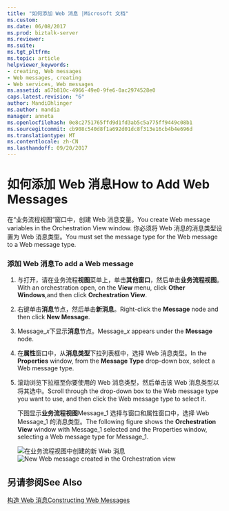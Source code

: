 ```yaml
---
title: "如何添加 Web 消息 |Microsoft 文档"
ms.custom: 
ms.date: 06/08/2017
ms.prod: biztalk-server
ms.reviewer: 
ms.suite: 
ms.tgt_pltfrm: 
ms.topic: article
helpviewer_keywords:
- creating, Web messages
- Web messages, creating
- Web services, Web messages
ms.assetid: a67b810c-4966-49e0-9fe6-0ac2974528e0
caps.latest.revision: "6"
author: MandiOhlinger
ms.author: mandia
manager: anneta
ms.openlocfilehash: 0e8c2751765ffd9d1fd3ab5c5a775ff9449c08b1
ms.sourcegitcommit: cb908c540d8f1a692d01dc8f313e16cb4b4e696d
ms.translationtype: MT
ms.contentlocale: zh-CN
ms.lasthandoff: 09/20/2017
---
```

# <a name="how-to-add-web-messages"></a><span data-ttu-id="82577-102">如何添加 Web 消息</span><span class="sxs-lookup"><span data-stu-id="82577-102">How to Add Web Messages</span></span>
<span data-ttu-id="82577-103">在“业务流程视图”窗口中，创建 Web 消息变量。</span><span class="sxs-lookup"><span data-stu-id="82577-103">You create Web message variables in the Orchestration View window.</span></span> <span data-ttu-id="82577-104">你必须将 Web 消息的消息类型设置为 Web 消息类型。</span><span class="sxs-lookup"><span data-stu-id="82577-104">You must set the message type for the Web message to a Web message type.</span></span>  
  
### <a name="to-add-a-web-message"></a><span data-ttu-id="82577-105">添加 Web 消息</span><span class="sxs-lookup"><span data-stu-id="82577-105">To add a Web message</span></span>  
  
1.  <span data-ttu-id="82577-106">与打开，请在业务流程**视图**菜单上，单击**其他窗口**，然后单击**业务流程视图**。</span><span class="sxs-lookup"><span data-stu-id="82577-106">With an orchestration open, on the **View** menu, click **Other Windows**,and then click **Orchestration View**.</span></span>  
  
2.  <span data-ttu-id="82577-107">右键单击**消息**节点，然后单击**新消息**。</span><span class="sxs-lookup"><span data-stu-id="82577-107">Right-click the **Message** node and then click **New Message**.</span></span>  
  
3.  <span data-ttu-id="82577-108">Message_*x*下显示**消息**节点。</span><span class="sxs-lookup"><span data-stu-id="82577-108">Message_*x* appears under the **Message** node.</span></span>  
  
4.  <span data-ttu-id="82577-109">在**属性**窗口中，从**消息类型**下拉列表框中，选择 Web 消息类型。</span><span class="sxs-lookup"><span data-stu-id="82577-109">In the **Properties** window, from the **Message Type** drop-down box, select a Web message type.</span></span>  
  
5.  <span data-ttu-id="82577-110">滚动浏览下拉框至你要使用的 Web 消息类型，然后单击该 Web 消息类型以将其选中。</span><span class="sxs-lookup"><span data-stu-id="82577-110">Scroll through the drop-down box to the Web message type you want to use, and then click the Web message type to select it.</span></span>  
  
     <span data-ttu-id="82577-111">下图显示**业务流程视图**Message_1 选择与窗口和属性窗口中，选择 Web Message_1 的消息类型。</span><span class="sxs-lookup"><span data-stu-id="82577-111">The following figure shows the **Orchestration View** window with Message_1 selected and the Properties window, selecting a Web message type for Message_1.</span></span>  
  
     <span data-ttu-id="82577-112">![在业务流程视图中创建的新 Web 消息](../core/media/ebiz-prog-ws-addwebmsgvariable.gif "ebiz_prog_ws_addwebmsgvariable")</span><span class="sxs-lookup"><span data-stu-id="82577-112">![New Web message created in the Orchestration view](../core/media/ebiz-prog-ws-addwebmsgvariable.gif "ebiz_prog_ws_addwebmsgvariable")</span></span>  
  
## <a name="see-also"></a><span data-ttu-id="82577-113">另请参阅</span><span class="sxs-lookup"><span data-stu-id="82577-113">See Also</span></span>  
 [<span data-ttu-id="82577-114">构造 Web 消息</span><span class="sxs-lookup"><span data-stu-id="82577-114">Constructing Web Messages</span></span>](../core/constructing-web-messages.md)